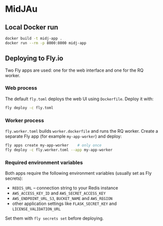 # MidJAu

## Local Docker run
```bash
docker build -t midj-app .
docker run --rm -p 8000:8000 midj-app
```

## Deploying to Fly.io

Two Fly apps are used: one for the web interface and one for the RQ worker.

### Web process
The default `fly.toml` deploys the web UI using `Dockerfile`.
Deploy it with:
```bash
fly deploy -c fly.toml
```

### Worker process
`fly.worker.toml` builds `worker.dockerfile` and runs the RQ worker.
Create a separate Fly app (for example `my-app-worker`) and deploy:
```bash
fly apps create my-app-worker    # only once
fly deploy -c fly.worker.toml --app my-app-worker
```

### Required environment variables
Both apps require the following environment variables (usually set as Fly
secrets):
- `REDIS_URL` – connection string to your Redis instance
- `AWS_ACCESS_KEY_ID` and `AWS_SECRET_ACCESS_KEY`
- `AWS_ENDPOINT_URL_S3`, `BUCKET_NAME` and `AWS_REGION`
- other application settings like `FLASK_SECRET_KEY` and
  `LICENSE_VALIDATION_URL`

Set them with `fly secrets set` before deploying.
